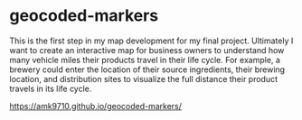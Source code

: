 # geocoded-markers
This is the first step in my map development for my final project. Ultimately I want to create an interactive map for business owners to understand how many vehicle miles their products travel in their life cycle. For example, a brewery could enter the location of their source ingredients, their brewing location, and distribution sites to visualize the full distance their product travels in its life cycle. 

https://amk9710.github.io/geocoded-markers/
